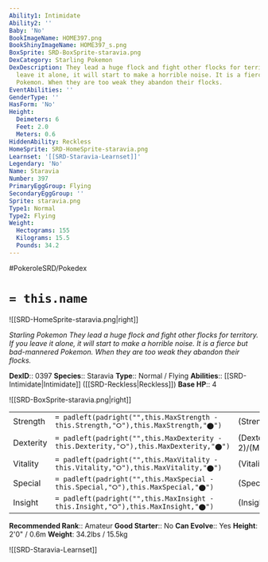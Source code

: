 ```yaml
---
Ability1: Intimidate
Ability2: ''
Baby: 'No'
BookImageName: HOME397.png
BookShinyImageName: HOME397_s.png
BoxSprite: SRD-BoxSprite-staravia.png
DexCategory: Starling Pokemon
DexDescription: They lead a huge flock and fight other flocks for territory. If you
  leave it alone, it will start to make a horrible noise. It is a fierce but bad-mannered
  Pokemon. When they are too weak they abandon their flocks.
EventAbilities: ''
GenderType: ''
HasForm: 'No'
Height:
  Deimeters: 6
  Feet: 2.0
  Meters: 0.6
HiddenAbility: Reckless
HomeSprite: SRD-HomeSprite-staravia.png
Learnset: '[[SRD-Staravia-Learnset]]'
Legendary: 'No'
Name: Staravia
Number: 397
PrimaryEggGroup: Flying
SecondaryEggGroup: ''
Sprite: staravia.png
Type1: Normal
Type2: Flying
Weight:
  Hectograms: 155
  Kilograms: 15.5
  Pounds: 34.2
---
```


#PokeroleSRD/Pokedex

# `= this.name`

![[SRD-HomeSprite-staravia.png|right]]

*Starling Pokemon*
*They lead a huge flock and fight other flocks for territory. If you leave it alone, it will start to make a horrible noise. It is a fierce but bad-mannered Pokemon. When they are too weak they abandon their flocks.*

**DexID**:: 0397
**Species**:: Staravia
**Type**:: Normal / Flying
**Abilities**:: [[SRD-Intimidate|Intimidate]] ([[SRD-Reckless|Reckless]])
**Base HP**:: 4

![[SRD-BoxSprite-staravia.png|right]]

|           |                                                                                        |                                          |
| --------- | -------------------------------------------------------------------------------------- | ---------------------------------------- |
| Strength  | `= padleft(padright("",this.MaxStrength - this.Strength,"⭘"),this.MaxStrength,"⬤")`    | (Strength::2)/(MaxStrength::5)   |
| Dexterity | `= padleft(padright("",this.MaxDexterity - this.Dexterity,"⭘"),this.MaxDexterity,"⬤")` | (Dexterity:: 2)/(MaxDexterity::5) |
| Vitality  | `= padleft(padright("",this.MaxVitality - this.Vitality,"⭘"),this.MaxVitality,"⬤")`    | (Vitality::2)/(MaxVitality::4)   |
| Special   | `= padleft(padright("",this.MaxSpecial - this.Special,"⭘"),this.MaxSpecial,"⬤")`       | (Special::1)/(MaxSpecial::3)     |
| Insight   | `= padleft(padright("",this.MaxInsight - this.Insight,"⭘"),this.MaxInsight,"⬤")`       | (Insight::1)/(MaxInsight::3)     |

**Recommended Rank**:: Amateur
**Good Starter**:: No
**Can Evolve**:: Yes
**Height**: 2'0" / 0.6m
**Weight**: 34.2lbs / 15.5kg

![[SRD-Staravia-Learnset]]